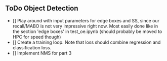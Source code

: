 ## ToDo Object Detection
- [] Play around with input parameters for edge boxes and SS, since our recall/MABO is not very impressive right now. Most easily done like in the section 'edge boxes' in test_oe.ipynb (should probably be moved to HPC for speed though)
- [] Create a training loop. Note that loss should combine regression and classification loss.
- [] Implement NMS for part 3


